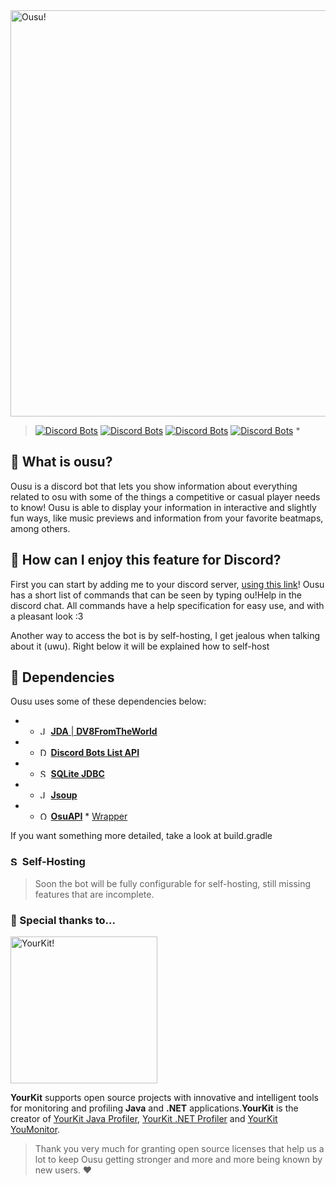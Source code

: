 <img src="https://i.imgur.com/5OGGeBj.png" alt="Ousu!" width="650"/>

> [![Discord Bots](https://top.gg/api/widget/status/701825726449582192.svg)](https://top.gg/bot/701825726449582192)  [![Discord Bots](https://top.gg/api/widget/owner/701825726449582192.svg)](https://top.gg/bot/701825726449582192) [![Discord Bots](https://top.gg/api/widget/servers/701825726449582192.svg)](https://top.gg/bot/701825726449582192) [![Discord Bots](https://top.gg/api/widget/upvotes/701825726449582192.svg)](https://top.gg/bot/701825726449582192) *

## :scroll: What is ousu?
Ousu is a discord bot that lets you show information about everything related to osu with some of the things a competitive or casual player needs to know! Ousu is able to display your information in interactive and slightly fun ways, like music previews and information from your favorite beatmaps, among others.

## :drum: How can I enjoy this feature for Discord?
First you can start by adding me to your discord server, [using this link](https://discord.com/oauth2/authorize?client_id=701825726449582192&scope=bot&permissions=1678108752)! Ousu has a short list of commands that can be seen by typing ou!Help in the discord chat. All commands have a help specification for easy use, and with a pleasant look :3

Another way to access the bot is by self-hosting, I get jealous when talking about it (uwu). Right below it will be explained how to self-host

## :jigsaw: Dependencies
 Ousu uses some of these dependencies below:
* * <img src="https://i.imgur.com/79812DA.png" alt="JDA!" width="13"/> [**JDA** | **DV8FromTheWorld**](https://github.com/DV8FromTheWorld/JDA)
* * <img src="https://top.gg/images/dblnew.png" alt="DiscordBotList!" width="13"/> [**Discord Bots List API**](https://github.com/DiscordBotList)
* * <img src="https://i.imgur.com/voP16Za.png" alt="SQLite" width="13"/> [**SQLite JDBC**](https://bitbucket.org/xerial/sqlite-jdbc/downloads/sqlite-jdbc-3.20.1.jar)
* * <img src="https://i.imgur.com/mggNmXu.png" alt="JSoup" width="13"/> [**Jsoup**](https://github.com/jhy/jsoup)
* * <img src="https://i.imgur.com/nl7UCz7.png" alt="Osu!" width="13"/> [**OsuAPI**](https://github.com/ppy/osu-api) * [Wrapper](https://github.com/Cristian-Sknz/Ousu-Api)

If you want something more detailed, take a look at build.gradle


### <img src="https://i.imgur.com/Lnq89ST.png" alt="SQLite" width="15"/> Self-Hosting
> Soon the bot will be fully configurable for self-hosting, still missing features that are incomplete.

### :dizzy: Special thanks to...
<img src="https://www.yourkit.com/images/yklogo.png" alt="YourKit!" width="235"/>

**YourKit** supports open source projects with innovative and intelligent tools for monitoring and profiling **Java** and **.NET** applications.**YourKit** is the creator of [YourKit Java Profiler](https://www.yourkit.com/java/profiler/), [YourKit .NET Profiler](https://www.yourkit.com/.net/profiler/) and [YourKit YouMonitor](https://www.yourkit.com/youmonitor/). 
> Thank you very much for granting open source licenses that help us a lot to keep Ousu getting stronger and more and more being known by new users. :heart:
